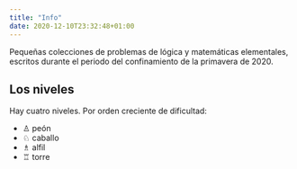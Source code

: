 ```yaml
---
title: "Info"
date: 2020-12-10T23:32:48+01:00
---
```


Pequeñas colecciones de problemas de lógica y matemáticas elementales, escritos durante el periodo del confinamiento de la primavera de 2020. 

## Los niveles

Hay cuatro niveles. Por orden creciente de dificultad:

- &#9817; peón 
- &#9816; caballo
- &#9815; alfil
- &#9814; torre
